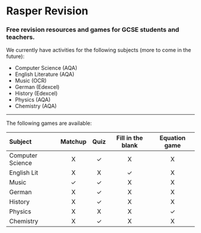 # Rasper Revision
### Free revision resources and games for GCSE students and teachers.

We currently have activities for the following subjects (more to come in the future):
- Computer Science (AQA)
- English Literature (AQA)
- Music (OCR)
- German (Edexcel)
- History (Edexcel)
- Physics (AQA)
- Chemistry (AQA)

---

The following games are available:

| Subject | Matchup | Quiz | Fill in the blank | Equation game |
| :---        |    :----:   |    :----:   |    :----:   |    :----:   |
| Computer Science | X | ✓ | X | X |
| English Lit | X | X | ✓ | X |
| Music | ✓ | ✓ | X | X |
| German | X | ✓ | X | X |
| History| X | ✓ | X | X |
| Physics | X | X | X | ✓ |
| Chemistry | X | ✓ | X | X |
